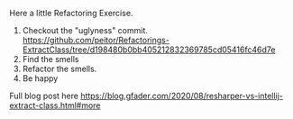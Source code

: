 Here a little Refactoring Exercise.


1. Checkout the "uglyness" commit.   
   https://github.com/peitor/Refactorings-ExtractClass/tree/d198480b0bb405212832369785cd05416fc46d7e
2. Find the smells
3. Refactor the smells.
4. Be happy

Full blog post here
https://blog.gfader.com/2020/08/resharper-vs-intellij-extract-class.html#more 

